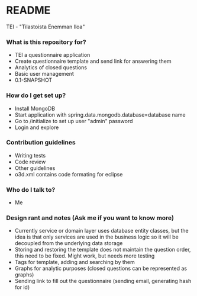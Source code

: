 # README #

TEI - "Tilastoista Enemman Iloa"

### What is this repository for? ###

* TEI a questionnaire application
* Create questionnaire template and send link for answering them
* Analytics of closed questions
* Basic user management
* 0.1-SNAPSHOT

### How do I get set up? ###

* Install MongoDB
* Start application with spring.data.mongodb.database=database name
* Go to <application address>/initialize to set up user "admin" password
* Login and explore

### Contribution guidelines ###

* Writing tests
* Code review
* Other guidelines
* o3d.xml contains code formating for eclipse

### Who do I talk to? ###

* Me

### Design rant and notes (Ask me if you want to know more)

* Currently service or domain layer uses database entity classes, but the idea is that only services are used in the business logic so it will be decoupled from the underlying data storage
* Storing and restoring the template does not maintain the question order, this need to be fixed. Might work, but needs more testing
* Tags for template, adding and searching by them
* Graphs for analytic purposes (closed questions can be represented as graphs)
* Sending link to fill out the questionnaire (sending email, generating hash for id)